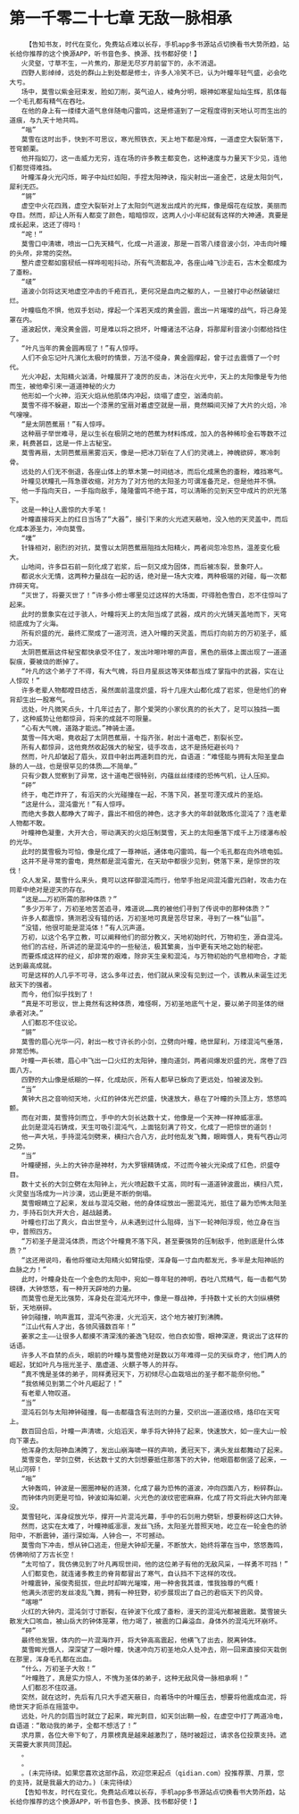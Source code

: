 # 第一千零二十七章 无敌一脉相承
        【告知书友，时代在变化，免费站点难以长存，手机app多书源站点切换看书大势所趋，站长给你推荐的这个换源APP，听书音色多、换源、找书都好使！】
       火灵壑，寸草不生，一片焦灼，那是无尽岁月前留下的，永不消退。
       四野人影绰绰，远处的群山上到处都是修士，许多人冷笑不已，认为叶瞳年轻气盛，必会吃大亏。
       场中，莫雪以紫金冠束发，脸如刀削，英气迫人，棱角分明，眼神如寒星灿灿生辉，肌体每一个毛孔都有精气在吞吐。
       在他的身上有一缕缕大道气息伴随电闪雷鸣，这是修道到了一定程度得到天地认可而生出的道痕，与九天十地共鸣。
       “嗡”
       莫雪在这时出手，快到不可思议，寒光照铁衣，天上地下都是冷辉，一道虚空大裂斩落下，苍穹颤栗。
       他并指如刀，这一击威力无穷，连在场的许多教主都变色，这种速度与力量天下少见，连他们都觉得难挡。
       叶瞳浑身火光闪烁，眸子中灿烂如阳，手捏太阳神诀，指尖射出一道金芒，这是太阳剑气，犀利无匹。
       “锵”
       虚空中火花四溅，虚空大裂斩对上了太阳剑气迸发出成片的光辉，像是烟花在绽放，美丽而夺目。然而，却让人所有人都变了颜色，暗暗惊叹，这两人小小年纪就有这样的大神通，真要是成长起来，这还了得吗！
       “咤！”
       莫雪口中清啸，喷出一口先天精气，化成一片道波，那是一百零八缕音波小剑，冲击向叶瞳的头颅，非常的突然。
       整片虚空都如窗棂纸一样哗啦啦抖动，所有气流都乱冲，各座山峰飞沙走石，古木全都成为了齑粉。
       “啵”
       道波小剑将这天地虚空冲击的千疮百孔，更何况是血肉之躯的人，一旦被打中必然破破烂烂。
       叶瞳临危不惧，他双手划动，撑起一个浑若天成的黄金圆，震出一片璀璨的战气，将己身笼罩在内。
       道波起伏，淹没黄金圆，可是难以将之损坏，叶瞳诸法不沾身，将那犀利音波小剑都给挡住了。
       “叶凡当年的黄金圆再现了！”有人惊呼。
       人们不会忘记叶凡演化太极时的情景，万法不侵身，黄金圆撑起，曾于过去震慑了一个时代。
       光火冲起，太阳精火汹涌，叶瞳展开了凌厉的反击，沐浴在火光中，天上的太阳像是专为他而生，被他牵引来一道道神秘的火力
       他形如一个火神，滔天火焰从他肌体内冲起，烧塌了虚空，汹涌向前。
       莫雪不得不躲避，取出一个漆黑的宝扇对着虚空就是一扇，竟然瞬间灭掉了大片的火焰，冷气嗖嗖。
       “是太阴芭蕉扇！”有人惊呼。
       这种扇子举世难寻，是以生长在极阴之地的芭蕉为材料炼成，加入的各种稀珍金石等数不过来，耗费甚巨，这是一件上古秘宝。
       莫雪再扇，太阴芭蕉扇黑雾滔天，像是一把冰刀斩在了人们的灵魂上，神魄欲碎，寒冷刺骨。
       远处的人们无不倒退，各座山体上的草木第一时间结冰，而后化成黑色的齑粉，难挡寒气。
       叶瞳见状瞳孔一阵急骤收缩，对方为了对方他的太阳圣力可谓准备充足，但是他并不惧。
       他一手指向天日，一手指向敌手，隆隆雷鸣不绝于耳，可以清晰的见到天空中成片的炽光落下。
       这是一种让人震惊的大手笔！
       叶瞳直接将天上的红日当场了“大器”，接引下来的火光遮天蔽地，没入他的天灵盖中，而后化成本源圣力，冲向莫雪。
       “噗”
       针锋相对，剧烈的对抗，莫雪以太阴芭蕉扇阻挡太阳精火，两者间忽冷忽热，温差变化极大。
       山地间，许多巨石前一刻化成了岩浆，后一刻又成为固体，而后被冻裂，景象吓人。
       都说水火无情，这两种力量战在一起的话，绝对是一场大灾难，两种极端的对碰，每一次都炸碎天穹。
       “灭世了，将要灭世了！”许多小修士哪里见过这样的大场面，吓得脸色雪白，忍不住惊叫了起来。
       此时的景象实在过于骇人，叶瞳将天上的太阳当成了武器，成片的火光铺天盖地而下，天穹彻底成为了火海。
       所有炽盛的光，最终汇聚成了一道河流，进入叶瞳的天灵盖，而后打向前方的万初圣子，威力滔天。
       太阴芭蕉扇这件秘宝都快承受不住了，发出咔嚓咔嚓的声音，黑色的扇体上面出现了一道道裂痕，要被烧的断掉了。
       “叶凡的这个弟子了不得，有大气魄，将日月星辰这等天体都当成了掌指中的武器，实在让人惊叹！”
       许多老辈人物都瞠目结舌，虽然面前温度炽盛，将十几座大山都化成了岩浆，但是他们的脊背却生出一股寒气。
       远处，叶凡微笑点头，十几年过去了，那个爱哭的小家伙真的的长大了，足可以独挡一面了，这种威势让他都惊异，将来的成就不可限量。
       “心有大气魄，道路才能远。”神骑士道。
       莫雪一阵大喝，竟收起了太阴芭蕉扇，十指齐张，射出十道电芒，割裂长空。
       所有人都惊异，这他竟然收起强大的秘宝，徒手攻击，这不是扬短避长吗？
       然而，叶凡却皱起了眉头，双目中射出两道刺目的光，自语道：“难怪能与拥有太阳圣皇血脉的人一战，也是很罕见的体质……不简单。”
       只有少数人觉察到了异常，这十道电芒很特别，内蕴丝丝缕缕的恐怖气机，让人压抑。
       “砰”
       终于，电芒炸开了，有滔天的火光碰撞在一起，不落下风，甚至可湮灭成片的圣焰。
       “这是什么，混沌雷光！”有人惊呼。
       而绝大多数人都睁大了眸子，露出不相信的神色，这才多大的年龄就敢炼化混沌了？连老辈人物都不敢。
       叶瞳神色凝重，大开大合，带动满天的火焰压制莫雪，天上的太阳垂落下成千上万缕瀑布般的光华。
       此时的莫雪极为可怕，像是化成了一尊神祇，通体电闪雷鸣，每一个毛孔都在向外喷电弧。
       这并不是寻常的雷电，竟然都是混沌雷光，在天劫中都很少见到，劈落下来，是惊世的攻伐！
       众人发呆，莫雪什么来头，竟可以这样御混沌而行，他举手抬足间混沌雷光四射，攻击力在同辈中绝对是逆天的存在。
       “这是……万初所需的那种体质？”
       “多少万年了，万初圣地苦苦追寻，难道说……真的被他们寻到了传说中的那种体质？”
       许多人都震惊，猜测若没有错的话，万初圣地可真是苦尽甘来，寻到了一株“仙苗”。
       “没错，他很可能是混沌体！”有人沉声道。
       万初，以这个名字立教，可以阐释他们的部分教义，天地初始时代，万物初生，源自混沌。
       他们的古经，所讲述的是混沌中的一些秘法，极其繁奥，当中更有天地之始的秘密。
       而要炼成这样的经义，却非常的艰难，除非天生亲和混沌，与万物初始的气息相吻合，才能达到最高成就。
       可是这样的人几乎不可寻，这么多年过去，他们就从来没有见到过一个，该教从未诞生过无敌天下的强者。
       而今，他们似乎找到了！
       “真是不可思议，世上竟然有这种体质，难怪啊，万初圣地底气十足，要以弟子同圣体的继承者对决。”
       人们都忍不住议论。
       “锵”
       莫雪的眉心光华一闪，射出一枚寸许长的小剑，立劈向叶瞳，绝世犀利，万缕混沌气垂落，非常恐怖。
       叶瞳一声长啸，眉心中飞出一口火红的太阳钟，撞向道剑，两者间爆发炽盛的光，席卷了四面八方。
       四野的大山像是纸糊的一样，化成劫灰，所有人都早已躲向了更远处，怕被波及到。
       “当”
       黄钟大吕之音响彻天地，火红的钟体光芒炽盛，快速放大，悬在了叶瞳的头顶上方，悠悠鸣颤。
       而在对面，莫雪持剑而立，手中的大剑长达数十丈，他像是一个天神一样神威凛凛。
       此剑是混沌石铸成，天生可吸引混沌气，上面铭刻满了符文，化成了一把惊世的道剑！
       他一声大吼，手持混沌剑劈来，横扫六合八方，此时他乱发飞舞，眼眸慑人，竟有气吞山河之势。
       “当”
       叶瞳硬撼，头上的大钟亦是神材，为大罗银精铸成，不过而今被火光染成了红色，炽盛夺目。
       数十丈长的大剑立劈在太阳钟上，光火喷起数千丈高，同时有一道道钟波震出，横扫八荒，火灵壑当场成为一片沙漠，远山更是不断的倒塌。
       莫雪眼睛立了起来，发丝与混沌交融，他的身体绽放出一圈混沌光，抵住了最为恐怖太阳圣力，手持石剑大开大合，越战越勇。
       叶瞳也打出了真火，自出世至今，从未遇到过什么阻碍，当下一轮神阳浮现，他立身在当中，普照四方。
       “万初圣子是混沌体质，而这个叶瞳竟不落下风，甚至要强势的压制敌手，他到底是什么体质？”
       “这还用说吗，看他将催动太阳精火如臂指使，浑身每一寸血肉都发光，多半是太阳神祇的血脉之力！”
       此时，叶瞳身处在一个金色的太阳中，宛如一尊年轻的神明，吞吐八荒精气，每一击都气势磅礴，大钟悠悠，有一种开天辟地的力量。
       而莫雪也是无比强势，浑身处在混沌光环中，像是一尊战神，手持数十丈长的大剑纵横劈斩，天地崩碎。
       钟剑碰撞，响声震耳，混沌气弥漫，火光滔天，这个地方被打到沸腾。
       “江山代有人才出，各领风骚数百年！”
       姜家之主——让很多人都摸不清深浅的姜逸飞轻叹，他白衣如雪，眼神深邃，竟说出了这样的话语。
       许多人不自禁的点头，眼前的叶瞳与莫雪绝对是数以万年难得一见的天纵奇才，他们两人的崛起，犹如叶凡与摇光圣子、凰虚道、火麒子等人的并存。
       “真不愧是圣体的弟子，同样勇冠天下，万初倾尽心血栽培出的圣子都不能奈何他。”
       “我依稀见到第二个叶凡崛起了！”
       有老辈人物叹道。
       “当”
       混沌石剑与太阳神钟碰撞，每一击都蕴含有法则的力量，交织出一道道纹络，烙印在天穹上。
       数百回合后，叶瞳一声清啸，火焰滔天，单手将大钟持了起来，快速放大，如一座大山一般向下罩去。
       他浑身的太阳神血沸腾了，发出山崩海啸一样的声响，勇冠天下，满头发丝都舞动了起来。
       莫雪变色，举剑立劈，长达数十丈的大剑想要抵住那落下的大钟，他眼眉都倒竖了起来，一吼山河碎！
       “嗡”
       大钟轰鸣，钟波是一圈圈神秘的涟漪，化成了最为恐怖的道波，冲向四面八方，粉碎群山。
       而钟体内则更是可怕，钟波如海如潮，火光色的波纹密密麻麻，化成了符文将此大钟内部淹没。
       莫雪轻叱，浑身绽放光华，撑开一片混沌光幕，手中的石剑用力劈斩，想要粉碎这口大钟。
       然而，这实在太难了，叶瞳神威凛凛，发丝飞扬，太阳圣光普照天地，屹立在一轮金色的骄阳中，不断震钟，道行深如海，人钟合一，不可撼动。
       莫雪向下冲击，想从钟口逃走，但是大钟却无量，不断放大，始终将罩在当中，悠悠轰鸣，仿佛响彻了万古长空！
       “太可怕了，我仿佛见到了叶凡再现世间，他的这位弟子有他的无敌风采，一样勇不可挡！”
       人们都变色，就连诸多教主的脊背都冒出了寒气，自认挡不下这样的攻伐。
       叶瞳震钟，虽俊秀挺拔，但此时却眸光璀璨，用一种舍我其谁，惟我独尊的气概！
       他满头浓密的发丝凌乱飞舞，拥有一种狂野，初步展现出了自己的君临天下的风骨。
       “喀嚓”
       火红的大钟内，混沌剑寸寸断裂，在钟波下化成了齑粉，漫天的混沌光都被震散。莫雪披头散发大口咳血，被山岳大的钟体笼罩，他力竭了，被震的口鼻溢血，身体外的混沌光环崩坏。
       “砰”
       最终他发狠，体内的一片混海炸开，将大钟高高震起，他横飞了出去，脱离钟体。
       莫雪眸光慑人，深深望了一眼叶瞳，快速冲向万初圣地众人处冲去，刚一回来直接仰天栽倒在那里，浑身毛孔都在出血。
       “什么，万初圣子大败！”
       “叶瞳胜了，真是实力惊人，不愧为圣体的弟子，这种无敌风骨一脉相承啊！”
       人们都忍不住叹道。
       突然，就在这时，先后有几只大手遮天蔽日，向着场中的叶瞳压去，想要将他震成血泥，将绝世天才扼杀在摇篮中。
       远处，叶凡的剑眉当时就立了起来，眸光刺目，如天剑出鞘一般，在虚空中打了两道冷电，自语道：“敢动我的弟子，全都不想活了！”
       求月票，各位大帝下旬了，月票榜真是越来越激烈了，随时被超过，请求各位投票支持。遮天需要大家共同顶起。
       。
       。
       。(未完待续。如果您喜欢这部作品，欢迎您来起点（qidian.com）投推荐票、月票，您的支持，就是我最大的动力。)（未完待续）
       【告知书友，时代在变化，免费站点难以长存，手机app多书源站点切换看书大势所趋，站长给你推荐的这个换源APP，听书音色多、换源、找书都好使！】